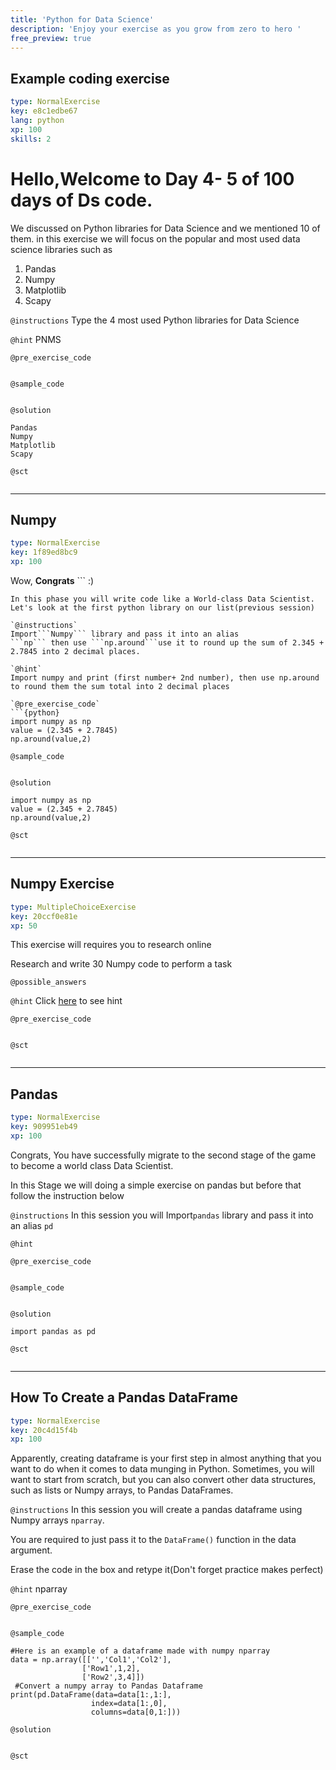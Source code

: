 ```yaml
---
title: 'Python for Data Science'
description: 'Enjoy your exercise as you grow from zero to hero '
free_preview: true
---
```


## Example coding exercise

```yaml
type: NormalExercise
key: e8c1edbe67
lang: python
xp: 100
skills: 2
```

# **Hello,Welcome to Day 4- 5 of 100 days of Ds code.**

We discussed on Python libraries for Data Science and we mentioned 10 of them.
in this exercise we will focus on the popular and most used data science libraries such as 
1. Pandas
2. Numpy
3. Matplotlib
4. Scapy

`@instructions`
Type the 4 most used Python libraries for Data Science

`@hint`
PNMS

`@pre_exercise_code`
```{python}

```

`@sample_code`
```{python}

```

`@solution`
```{python}
Pandas
Numpy
Matplotlib
Scapy
```

`@sct`
```{python}

```

---

## Numpy

```yaml
type: NormalExercise
key: 1f89ed8bc9
xp: 100
```

Wow, **Congrats** ```
:)
``` you have successfully entered the society of ds heros with python as your sword and you got to use your intuition as your skills
In this phase you will write code like a World-class Data Scientist. 
Let's look at the first python library on our list(previous session)

`@instructions`
Import```Numpy``` library and pass it into an alias
```np``` then use ```np.around```use it to round up the sum of 2.345 + 2.7845 into 2 decimal places.

`@hint`
Import numpy and print (first number+ 2nd number), then use np.around to round them the sum total into 2 decimal places

`@pre_exercise_code`
```{python}
import numpy as np
value = (2.345 + 2.7845)
np.around(value,2)

```

`@sample_code`
```{python}

```

`@solution`
```{python}
import numpy as np
value = (2.345 + 2.7845)
np.around(value,2)
```

`@sct`
```{python}

```

---

## Numpy Exercise

```yaml
type: MultipleChoiceExercise
key: 20ccf0e81e
xp: 50
```

This exercise will requires you to research online 

Research and write 30 Numpy code to perform a task

`@possible_answers`


`@hint`
Click [here](https://www.w3resource.com/python-exercises/numpy/index.php) to see hint

`@pre_exercise_code`
```{python}

```

`@sct`
```{python}

```

---

## Pandas 

```yaml
type: NormalExercise
key: 909951eb49
xp: 100
```

Congrats, You have successfully migrate to the second stage of the game to become a world class Data Scientist.

In this Stage we will doing a simple exercise on pandas but before that follow the instruction below

`@instructions`
In this session you will Import```pandas``` library and pass it into an alias
```pd```

`@hint`


`@pre_exercise_code`
```{python}

```

`@sample_code`
```{python}

```

`@solution`
```{python}
import pandas as pd
```

`@sct`
```{python}

```

---

## How To Create a Pandas DataFrame

```yaml
type: NormalExercise
key: 20c4d15f4b
xp: 100
```

Apparently, creating dataframe is your first step in almost anything that you want to do when it comes to data munging in Python. Sometimes, you will want to start from scratch, but you can also convert other data structures, such as lists or Numpy arrays, to Pandas DataFrames. 

`@instructions`
In this session you will create a pandas dataframe using Numpy arrays ```nparray```.

You are required to just pass it to the ```DataFrame()``` function in the data argument.

Erase the code in the box and retype it(Don't forget practice makes perfect)

`@hint`
nparray

`@pre_exercise_code`
```{python}

```

`@sample_code`
```{python}
#Here is an example of a dataframe made with numpy nparray 
data = np.array([['','Col1','Col2'],
                ['Row1',1,2],
                ['Row2',3,4]])
 #Convert a numpy array to Pandas Dataframe               
print(pd.DataFrame(data=data[1:,1:],
                  index=data[1:,0],
                  columns=data[0,1:]))
```

`@solution`
```{python}

```

`@sct`
```{python}

```
